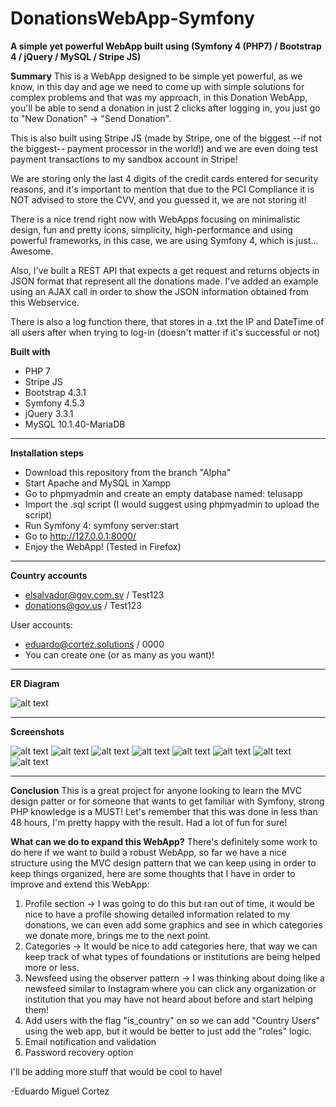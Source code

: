 # DonationsWebApp-Symfony
**A simple yet powerful WebApp built using (Symfony 4 (PHP7) / Bootstrap 4 / jQuery / MySQL / Stripe JS)**

**Summary**
This is a WebApp designed to be simple yet powerful, as we know, in this day and age we need to come up with simple solutions for complex problems and that was my approach, in this Donation WebApp, you'll be able to send a donation in just 2 clicks after logging in, you just go to "New Donation" -> "Send Donation".

This is also built using Stripe JS (made by Stripe, one of the biggest --if not the biggest-- payment processor in the world!) and we are even doing test payment transactions to my sandbox account in Stripe!

We are storing only the last 4 digits of the credit cards entered for security reasons, and it's important to mention that due to the PCI Compliance it is NOT advised to store the CVV, and you guessed it, we are not storing it!

There is a nice trend right now with WebApps focusing on minimalistic design, fun and pretty icons, simplicity, high-performance and using powerful frameworks, in this case, we are using Symfony 4, which is just... Awesome.

Also, I've built a REST API that expects a get request and returns objects in JSON format that represent all the donations made. I've added an example using an AJAX call in order to show the JSON information obtained from this Webservice.

There is also a log function there, that stores in a .txt the IP and DateTime of all users after when trying to log-in (doesn't matter if it's successful or not)

**Built with**
* PHP 7
* Stripe JS
* Bootstrap 4.3.1
* Symfony 4.5.3
* jQuery 3.3.1
* MySQL 10.1.40-MariaDB

********************************
**Installation steps**

* Download this repository from the branch "Alpha"
* Start Apache and MySQL in Xampp
* Go to phpmyadmin and create an empty database named: telusapp
* Import the .sql script (I would suggest using phpmyadmin to upload the script)
* Run Symfony 4: symfony server:start
* Go to http://127.0.0.1:8000/
* Enjoy the WebApp! (Tested in Firefox)

********************************
**Country accounts**

* elsalvador@gov.com.sv / Test123
* donations@gov.us / Test123

User accounts:
* eduardo@cortez.solutions / 0000
* You can create one (or as many as you want)!

********************************

**ER Diagram**

![alt text](https://github.com/ecortez91/DonationsWebApp-Symfony/blob/alpha/Documentation/Database%20Files/ER%20Diagram/ER-Diagram%20-%20Cortez%20Donations.png)


********************************

**Screenshots**

![alt text](https://github.com/ecortez91/DonationsWebApp-Symfony/blob/alpha/Documentation/Screenshots/LoginPage.png)
![alt text](https://github.com/ecortez91/DonationsWebApp-Symfony/blob/alpha/Documentation/Screenshots/RegisterPage.png)
![alt text](https://github.com/ecortez91/DonationsWebApp-Symfony/blob/alpha/Documentation/Screenshots/DonationPage.png)
![alt text](https://github.com/ecortez91/DonationsWebApp-Symfony/blob/alpha/Documentation/Screenshots/MainPage%20-%20CountryUser.png)
![alt text](https://github.com/ecortez91/DonationsWebApp-Symfony/blob/alpha/Documentation/Screenshots/MainPage%20-%20User.png)
![alt text](https://github.com/ecortez91/DonationsWebApp-Symfony/blob/alpha/Documentation/Screenshots/Today's%20log%20button.png)
![alt text](https://github.com/ecortez91/DonationsWebApp-Symfony/blob/alpha/Documentation/Screenshots/Full%20log%20button.png)
![alt text](https://github.com/ecortez91/DonationsWebApp-Symfony/blob/alpha/Documentation/Screenshots/View%20all%20donations%20button.png)


********************************

**Conclusion**
This is a great project for anyone looking to learn the MVC design patter or for someone that wants to get familiar with Symfony, strong PHP knowledge is a MUST! Let's remember that this was done in less than 48 hours, I'm pretty happy with the result. Had a lot of fun for sure! 

**What can we do to expand this WebApp?**
There's definitely some work to do here if we want to build a robust WebApp, so far we have a nice structure using the MVC design pattern that we can keep using in order to keep things organized, here are some thoughts that I have in order to improve and extend this WebApp:

1) Profile section -> I was going to do this but ran out of time, it would be nice to have a profile showing detailed information related to my donations, we can even add some graphics and see in which categories we donate more, brings me to the next point.
2) Categories -> It would be nice to add categories here, that way we can keep track of what types of foundations or institutions are being helped more or less.
3) Newsfeed using the observer pattern -> I was thinking about doing like a newsfeed similar to Instagram where you can click any organization or institution that you may have not heard about before and start helping them!
4) Add users with the flag "is_country" on so we can add "Country Users" using the web app, but it would be better to just add the "roles" logic.
5) Email notification and validation
6) Password recovery option

I'll be adding more stuff that would be cool to have! 


-Eduardo Miguel Cortez
